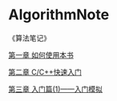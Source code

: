 # AlgorithmNote
《算法笔记》

[第一章 如何使用本书](https://github.com/Vuean/AlgorithmNote/blob/main/Chapter1/Chapter1.md)

[第二章 C/C++快速入门](https://github.com/Vuean/AlgorithmNote/blob/main/Chapter2/Chapter2.md)

[第三章 入门篇(1)——入门模拟](https://github.com/Vuean/AlgorithmNote/blob/main/Chapter3/Chapter3.md)
